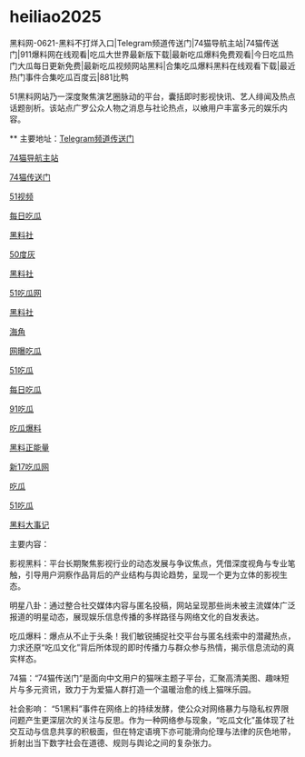 # heiliao2025
黑料网-0621-黑料不打烊入口|Telegram频道传送门|74猫导航主站|74猫传送门|911爆料网在线观看|吃瓜大世界最新版下载|最新吃瓜爆料免费观看|今日吃瓜热门大瓜每日更新免费|最新吃瓜视频网站黑料|合集吃瓜爆料黑料在线观看下载|最近热门事件合集吃瓜百度云|881比鸭

51黑料网站乃一深度聚焦演艺圈脉动的平台，囊括即时影视快讯、艺人绯闻及热点话题剖析。该站点广罗公众人物之消息与社论热点，以飨用户丰富多元的娱乐内容。

** 主要地址：<a href="https://74mao.com/">Telegram频道传送门</a>

<a href="https://74mao.com/">74猫导航主站</a>

<a href="https://74mao.com/">74猫传送门</a>

<a href="https://hj-1295.pages.dev/">51视频</a>

<a href="https://cg25-4.pages.dev/">每日吃瓜</a>

<a href="https://hl4546.pages.dev/">黑料社</a>

<a href="https://50dh-01.pages.dev/">50度灰</a>

<a href="https://hls-15.pages.dev/">黑料社</a>

<a href="https://pi98.pages.dev/">51吃瓜网</a>

<a href="https://hl444.pages.dev/">黑料社</a>

<a href="https://hj-1295.pages.dev/">海角</a>

<a href="https://hl431.pages.dev/">网曝吃瓜</a>

<a href="https://cg17-5.pages.dev/">51吃瓜</a>

<a href="https://cg165.pages.dev/">每日吃瓜</a>

<a href="https://cg40-3.pages.dev/">91吃瓜</a>

<a href="https://cg77-66.pages.dev/">吃瓜爆料</a>

<a href="https://hl380.pages.dev/">黑料正能量</a>

<a href="https://cg49-9.pages.dev/">新17吃瓜网</a>

<a href="https://cg361-2.pages.dev/">吃瓜</a>

<a href="https://pi21.pages.dev/">51吃瓜</a>

<a href="https://hl384.pages.dev/"> 黑料大事记</a>


主要内容：

影视黑料：平台长期聚焦影视行业的动态发展与争议焦点，凭借深度视角与专业笔触，引导用户洞察作品背后的产业结构与舆论趋势，呈现一个更为立体的影视生态。

明星八卦：通过整合社交媒体内容与匿名投稿，网站呈现那些尚未被主流媒体广泛报道的明星动态，展现娱乐信息传播的多样路径与网络文化的自发表达。

吃瓜爆料：爆点从不止于头条！我们敏锐捕捉社交平台与匿名线索中的潜藏热点，力求还原“吃瓜文化”背后所体现的即时传播力与群众参与热情，揭示信息流动的真实样态。

74猫：“74猫传送门”是面向中文用户的猫咪主题子平台，汇聚高清美图、趣味短片与多元资讯，致力于为爱猫人群打造一个温暖治愈的线上猫咪乐园。

社会影响：
“51黑料”事件在网络上的持续发酵，使公众对网络暴力与隐私权界限问题产生更深层次的关注与反思。作为一种网络参与现象，“吃瓜文化”虽体现了社交互动与信息共享的积极面，但在特定语境下亦可能滑向伦理与法律的灰色地带，折射出当下数字社会在道德、规则与舆论之间的复杂张力。
